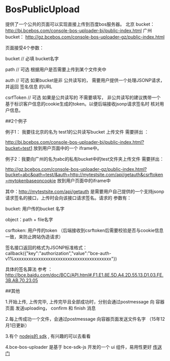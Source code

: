 

# BosPublicUpload

提供了一个公共的页面可以实现直接上传到百度bos服务器。 
	北京 bucket： http://bj.bcebos.com/console-bos-uploader-bj/public-index.html
	广州 bucket： http://gz.bcebos.com/console-bos-uploader-gz/public-index.html

页面接受4个参数：

bucket   // 必填 bucket名字

path   // 可选 根据用户是否需要上传到某个文件夹中

auth   // 可选 如果bucket是非 公共读写的， 需要用户提供一个处理JSONP请求，并返回 签名信息 的URL

csrfToken  // 可选 如果是公共读写的 不需要填写， 非公共读写的建议携带一个 基于标识客户信息的cookie生成的token。以便后端接收jsonp请求签名时 核对用户信息。

##2个例子

例子1： 我要往北京的名为 test1的公共读写bucket 上传文件 需要拼出 ：

http://bj.bcebos.com/console-bos-uploader-bj/public-index.html?bucket=test1 放到用户页面中的一个 iframe中。



例子2：我要向广州的名为abc的私有bucket中的test文件夹上传文件 需要拼出：

http://gz.bcebos.com/console-bos-uploader-gz/public-index.html?bucket=abc&path=test/&auth=http://mytestsite.com/api/getauth&csrftoken=mytokenbaseoncookie  放到用户页面中的iframe中

其中：http://mytestsite.com/api/getauth  是需要用户自己提供的一个支持jsonp请求签名的接口，上传时会向该接口请求签名。请求的 参数有：

bucket:  用户传的bucket 名字

object：path + file名字

csrftoken: 用户传的token  （后端接收到csrftoken后需要校验是否与cookie信息一致，来防止跨站伪造请求）

签名接口返回的格式为JSONP标准格式：
callback({"key":"authorization","value":"bce-auth-v1%xxxxxxxxxxxxxxxxxxxxxxxxxxxxxxxxxxxxxxxx"})


具体的签名算法 参考 ：http://bce.baidu.com/doc/BCC/API.html#.F1.E1.8E.5D.A4.2D.55.13.D1.03.FE.3B.AB.70.23.05 




##其他

1.开始上传, 上传完毕, 上传完毕且全部成功时，分别会通过postmessage 向 容器页面 发送uploading， confirm 和 finish 消息

2.每上传成功一个文件，会通过postmessage 向容器页面发送文件名字 （15年12月1日更新）

3.有个 [nodejs的 sdk](https://www.npmjs.com/package/baidubce-sdk) , 有兴趣的可以去看看

4.bce-bos-uploader 是基于 bce-sdk-js 开发的一个 ui 组件，易用性更好 [传送门](https://github.com/leeight/bce-bos-uploader)

